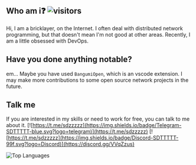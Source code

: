 
## Who am i❓ ![visitors](https://visitor-badge.laobi.icu/badge?page_id=sdttttt.sdttttt)

Hi, I am a bricklayer, on the Internet. I often deal with distributed network programming, but that doesn't mean I'm not good at other areas.
Recently, I am a little obsessed with DevOps.

## Have you done anything notable? 

em... Maybe you have used `BangumiOpen`, which is an vscode extension.
I may make more contributions to some open source network projects in the future. 

## Talk me 

If you are interested in my skills or need to work for free, you can talk to me about it.
[![https://t.me/sdzzzzz](https://img.shields.io/badge/Telegram-SDTTTTT-blue.svg?logo=telegram)](https://t.me/sdzzzzz) 
[![https://t.me/sdzzzzz](https://img.shields.io/badge/Discord-SDTTTTT-99f.svg?logo=Discord)](https://discord.gg/VVqZzus)

![Top Languages](https://github-readme-stats.vercel.app/api/top-langs/?username=sdttttt&layout=compact)

